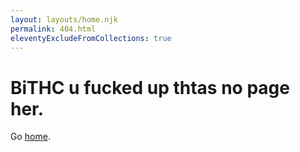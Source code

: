 ```yaml
---
layout: layouts/home.njk
permalink: 404.html
eleventyExcludeFromCollections: true
---
```


# BiTHC u fucked up thtas no page her.

Go <a href="https://shrmntoys.anemon.es/404">home</a>.

